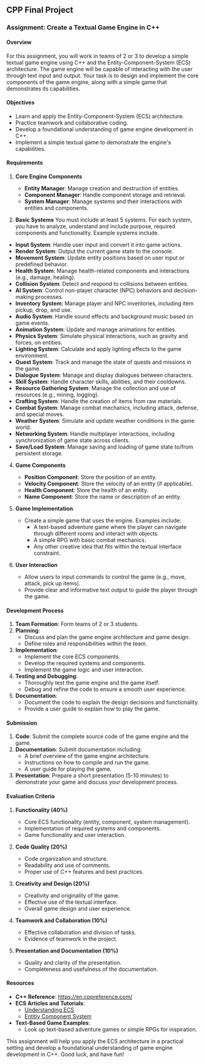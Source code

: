 ## CPP Final Project


### Assignment: Create a Textual Game Engine in C++

#### Overview
For this assignment, you will work in teams of 2 or 3 to develop a simple textual game engine using C++ and the Entity-Component-System (ECS) architecture. The game engine will be capable of interacting with the user through text input and output. Your task is to design and implement the core components of the game engine, along with a simple game that demonstrates its capabilities.

#### Objectives
- Learn and apply the Entity-Component-System (ECS) architecture.
- Practice teamwork and collaborative coding.
- Develop a foundational understanding of game engine development in C++.
- Implement a simple textual game to demonstrate the engine's capabilities.

#### Requirements

1. **Core Engine Components**
   - **Entity Manager**: Manage creation and destruction of entities.
   - **Component Manager**: Handle component storage and retrieval.
   - **System Manager**: Manage systems and their interactions with entities and components.

2. **Basic Systems**
You must include at least 5 systems.
For each system, you have to analyze, understand and include purpose, required components and functionality. Example systems include. 
- **Input System**: Handle user input and convert it into game actions.
- **Render System**: Output the current game state to the console.
- **Movement System**: Update entity positions based on user input or predefined behavior.
- **Health System**: Manage health-related components and interactions (e.g., damage, healing).
- **Collision System**: Detect and respond to collisions between entities.
- **AI System**: Control non-player character (NPC) behaviors and decision-making processes.
- **Inventory System**: Manage player and NPC inventories, including item pickup, drop, and use.
- **Audio System**: Handle sound effects and background music based on game events.
- **Animation System**: Update and manage animations for entities.
- **Physics System**: Simulate physical interactions, such as gravity and forces, on entities.
- **Lighting System**: Calculate and apply lighting effects to the game environment.
- **Quest System**: Track and manage the state of quests and missions in the game.
- **Dialogue System**: Manage and display dialogues between characters.
- **Skill System**: Handle character skills, abilities, and their cooldowns.
- **Resource Gathering System**: Manage the collection and use of resources (e.g., mining, logging).
- **Crafting System**: Handle the creation of items from raw materials.
- **Combat System**: Manage combat mechanics, including attack, defense, and special moves.
- **Weather System**: Simulate and update weather conditions in the game world.
- **Networking System**: Handle multiplayer interactions, including synchronization of game state across clients.
- **Save/Load System**: Manage saving and loading of game state to/from persistent storage.

4. **Game Components**
   - **Position Component**: Store the position of an entity.
   - **Velocity Component**: Store the velocity of an entity (if applicable).
   - **Health Component**: Store the health of an entity.
   - **Name Component**: Store the name or description of an entity.

5. **Game Implementation**
   - Create a simple game that uses the engine. Examples include:
     - A text-based adventure game where the player can navigate through different rooms and interact with objects.
     - A simple RPG with basic combat mechanics.
     - Any other creative idea that fits within the textual interface constraint.

6. **User Interaction**
   - Allow users to input commands to control the game (e.g., move, attack, pick up items).
   - Provide clear and informative text output to guide the player through the game.

#### Development Process

1. **Team Formation**: Form teams of 2 or 3 students.
2. **Planning**:
   - Discuss and plan the game engine architecture and game design.
   - Define roles and responsibilities within the team.
3. **Implementation**:
   - Implement the core ECS components.
   - Develop the required systems and components.
   - Implement the game logic and user interaction.
4. **Testing and Debugging**:
   - Thoroughly test the game engine and the game itself.
   - Debug and refine the code to ensure a smooth user experience.
5. **Documentation**:
   - Document the code to explain the design decisions and functionality.
   - Provide a user guide to explain how to play the game.






#### Submission

1. **Code**: Submit the complete source code of the game engine and the game.
2. **Documentation**: Submit documentation including:
   - A brief overview of the game engine architecture.
   - Instructions on how to compile and run the game.
   - A user guide for playing the game.
3. **Presentation**: Prepare a short presentation (5-10 minutes) to demonstrate your game and discuss your development process.

#### Evaluation Criteria

1. **Functionality (40%)**
   - Core ECS functionality (entity, component, system management).
   - Implementation of required systems and components.
   - Game functionality and user interaction.

2. **Code Quality (20%)**
   - Code organization and structure.
   - Readability and use of comments.
   - Proper use of C++ features and best practices.

3. **Creativity and Design (20%)**
   - Creativity and originality of the game.
   - Effective use of the textual interface.
   - Overall game design and user experience.

4. **Teamwork and Collaboration (10%)**
   - Effective collaboration and division of tasks.
   - Evidence of teamwork in the project.

5. **Presentation and Documentation (10%)**
   - Quality and clarity of the presentation.
   - Completeness and usefulness of the documentation.

#### Resources

- **C++ Reference**: https://en.cppreference.com/
- **ECS Articles and Tutorials**:
  - [Understanding ECS](https://austinmorlan.com/posts/entity_component_system/)
  - [Entitiy Component System](https://en.wikipedia.org/wiki/Entity_component_system)
- **Text-Based Game Examples**:
  - Look up text-based adventure games or simple RPGs for inspiration.

This assignment will help you apply the ECS architecture in a practical setting and develop a foundational understanding of game engine development in C++. Good luck, and have fun!
